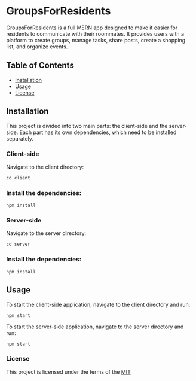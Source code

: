 # GroupsForResidents

GroupsForResidents is a full MERN app designed to make it easier for residents to communicate with their roommates. It provides users with a platform to create groups, manage tasks, share posts, create a shopping list, and organize events.

## Table of Contents

- [Installation](#installation)
- [Usage](#usage)
- [License](#license)

## Installation

This project is divided into two main parts: the client-side and the server-side. Each part has its own dependencies, which need to be installed separately.

### Client-side

Navigate to the client directory:

```cd client```


### Install the dependencies:

```npm install```

### Server-side
Navigate to the server directory:

```cd server```

### Install the dependencies:

```npm install```

## Usage
To start the client-side application, navigate to the client directory and run:

```npm start```

To start the server-side application, navigate to the server directory and run:

```npm start```


### License

This project is licensed under the terms of the [MIT](https://choosealicense.com/licenses/mit/)

